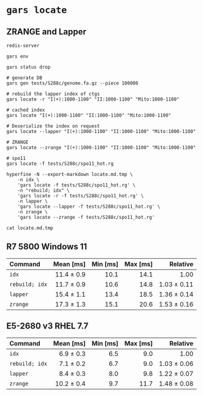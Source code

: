 # `gars locate`

## ZRANGE and Lapper

```shell
redis-server

gars env

gars status drop

# generate DB
gars gen tests/S288c/genome.fa.gz --piece 100000

# rebuild the lapper index of ctgs
gars locate -r "I(+):1000-1100" "II:1000-1100" "Mito:1000-1100"

# cached index
gars locate "I(+):1000-1100" "II:1000-1100" "Mito:1000-1100"

# Deserialize the index on request
gars locate --lapper "I(+):1000-1100" "II:1000-1100" "Mito:1000-1100"

# ZRANGE
gars locate --zrange "I(+):1000-1100" "II:1000-1100" "Mito:1000-1100"

# spo11
gars locate -f tests/S288c/spo11_hot.rg

hyperfine -N --export-markdown locate.md.tmp \
    -n idx \
    'gars locate -f tests/S288c/spo11_hot.rg' \
    -n "rebuild; idx" \
    'gars locate -r -f tests/S288c/spo11_hot.rg' \
    -n lapper \
    'gars locate --lapper -f tests/S288c/spo11_hot.rg' \
    -n zrange \
    'gars locate --zrange -f tests/S288c/spo11_hot.rg'

cat locate.md.tmp

```

## R7 5800 Windows 11

| Command        |  Mean [ms] | Min [ms] | Max [ms] |    Relative |
|:---------------|-----------:|---------:|---------:|------------:|
| `idx`          | 11.4 ± 0.9 |     10.1 |     14.1 |        1.00 |
| `rebuild; idx` | 11.7 ± 0.9 |     10.6 |     14.8 | 1.03 ± 0.11 |
| `lapper`       | 15.4 ± 1.1 |     13.4 |     18.5 | 1.36 ± 0.14 |
| `zrange`       | 17.3 ± 1.3 |     15.1 |     20.6 | 1.53 ± 0.16 |

## E5-2680 v3 RHEL 7.7

| Command        |  Mean [ms] | Min [ms] | Max [ms] |    Relative |
|:---------------|-----------:|---------:|---------:|------------:|
| `idx`          |  6.9 ± 0.3 |      6.5 |      9.0 |        1.00 |
| `rebuild; idx` |  7.1 ± 0.2 |      6.7 |      9.0 | 1.03 ± 0.06 |
| `lapper`       |  8.4 ± 0.3 |      8.0 |      9.8 | 1.22 ± 0.07 |
| `zrange`       | 10.2 ± 0.4 |      9.7 |     11.7 | 1.48 ± 0.08 |
